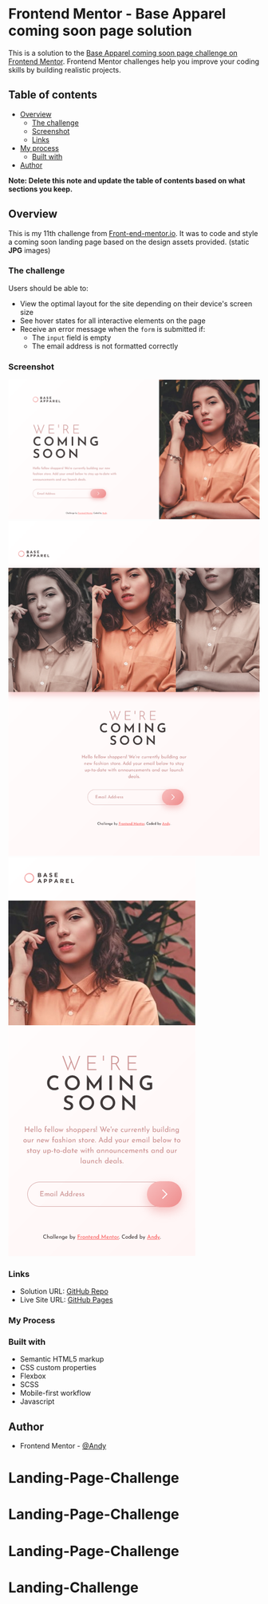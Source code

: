 # Frontend Mentor - Base Apparel coming soon page solution

This is a solution to the [Base Apparel coming soon page challenge on Frontend Mentor](https://www.frontendmentor.io/challenges/base-apparel-coming-soon-page-5d46b47f8db8a7063f9331a0). Frontend Mentor challenges help you improve your coding skills by building realistic projects.

## Table of contents

- [Overview](#overview)
  - [The challenge](#the-challenge)
  - [Screenshot](#screenshot)
  - [Links](#links)
- [My process](#my-process)
  - [Built with](#built-with)
- [Author](#author)

**Note: Delete this note and update the table of contents based on what sections you keep.**

## Overview

This is my 11th challenge from [Front-end-mentor.io](https://www.frontendmentor.io/). It was to code and style a coming soon landing page based on the design assets provided. (static **JPG** images)

### The challenge

Users should be able to:

- View the optimal layout for the site depending on their device's screen size
- See hover states for all interactive elements on the page
- Receive an error message when the `form` is submitted if:
  - The `input` field is empty
  - The email address is not formatted correctly

### Screenshot

![](/images/coming-soon-desktop.png)
![](/images/coming-soon-tablet.png)
![](/images/coming-soon-mobile.png)

### Links

- Solution URL: [GitHub Repo](https://github.com/AndyAshley/Landing-Page-Challenge)
- Live Site URL: [GitHub Pages](https://andyashley.github.io/Landing-Page-Challenge/)

### My Process

### Built with

- Semantic HTML5 markup
- CSS custom properties
- Flexbox
- SCSS
- Mobile-first workflow
- Javascript

## Author

- Frontend Mentor - [@Andy](https://www.frontendmentor.io/profile/AndyAshley)
# Landing-Page-Challenge
# Landing-Page-Challenge
# Landing-Page-Challenge
# Landing-Challenge
